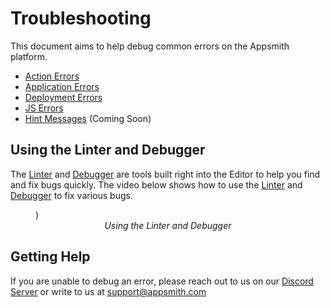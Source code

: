 # Troubleshooting

This document aims to help debug common errors on the Appsmith platform.

* [Action Errors](action-errors/)
* [Application Errors](application-errors.md)
* [Deployment Errors](deployment-errors.md)
* [JS Errors](js-errors.md)
* [Hint Messages](https://github.com/appsmithorg/appsmith-docs/tree/9fe81bb98cdc29e7f6ba351c3620699e98ca891e/troubleshooting-guide/hint-messages.md) (Coming Soon)

## Using the Linter and Debugger

The [Linter](../../core-concepts/writing-code/javascript-editor-beta/#linting-errors) and [Debugger](../../core-concepts/writing-code/javascript-editor-beta/#debugger-statements) are tools built right into the Editor to help you find and fix bugs quickly. The video below shows how to use the [Linter](../../core-concepts/writing-code/javascript-editor-beta/#linting-errors) and [Debugger](../../core-concepts/writing-code/javascript-editor-beta/#debugger-statements) to fix various bugs.


<figure>
<object data="https://www.youtube.com/embed/DuDBMCqG2Zo" width='860px' height='515px'></object>)
<figcaption align = "center"><i>Using the Linter and Debugger</i></figcaption>
</figure>


## Getting Help

If you are unable to debug an error, please reach out to us on our [Discord Server](https://discord.com/invite/rBTTVJp) or write to us at support@appsmith.com
